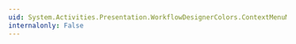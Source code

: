 ```yaml
---
uid: System.Activities.Presentation.WorkflowDesignerColors.ContextMenuMouseOverMiddle1ColorKey
internalonly: False
---
```

